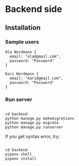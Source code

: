 # Backend side

## Installation

### Sample users

```
Ola Nordmann {
  email: "ola@gmail.com",
  password: "Password"
}

Kari Nordmann {
  email: "kari@gmail.com",
  password: "Password"
}
```

### Run server

```

cd backend
python manage.py makemigrations
python manage.py migrate
python manage.py runserver

```

If you get syntax error, try:

```

cd backend
pipenv shell
pipenv install

```

```

```
